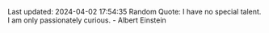 Last updated: 2024-04-02 17:54:35
Random Quote: I have no special talent. I am only passionately curious. - Albert Einstein